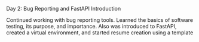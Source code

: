 Day 2: Bug Reporting and FastAPI Introduction

Continued working with bug reporting tools. Learned the basics of software testing, its purpose, and importance. 
Also was introduced to FastAPI, created a virtual environment, and started resume creation using a template
